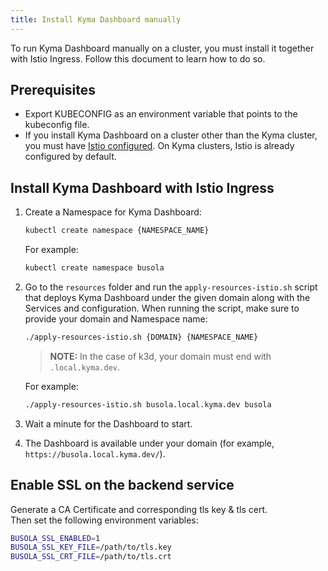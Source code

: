 ```yaml
---
title: Install Kyma Dashboard manually
---
```


To run Kyma Dashboard manually on a cluster, you must install it together with Istio Ingress. Follow this document to learn how to do so.

## Prerequisites

- Export KUBECONFIG as an environment variable that points to the kubeconfig file.
- If you install Kyma Dashboard on a cluster other than the Kyma cluster, you must have [Istio configured](https://istio.io/latest/docs/setup/getting-started/). On Kyma clusters, Istio is already configured by default.

## Install Kyma Dashboard with Istio Ingress

1. Create a Namespace for Kyma Dashboard:
   ```bash
   kubectl create namespace {NAMESPACE_NAME}
   ```
   For example:
   ```bash
   kubectl create namespace busola
   ```
2. Go to the `resources` folder and run the `apply-resources-istio.sh` script that deploys Kyma Dashboard under the given domain along with the Services and configuration. When running the script, make sure to provide your domain and Namespace name:

   ```bash
   ./apply-resources-istio.sh {DOMAIN} {NAMESPACE_NAME}
   ```

   > **NOTE:** In the case of k3d, your domain must end with `.local.kyma.dev`.

   For example:

   ```bash
   ./apply-resources-istio.sh busola.local.kyma.dev busola
   ```

3. Wait a minute for the Dashboard to start.
4. The Dashboard is available under your domain (for example, `https://busola.local.kyma.dev/`).

## Enable SSL on the backend service

Generate a CA Certificate and corresponding tls key & tls cert.  
Then set the following environment variables:

```bash
BUSOLA_SSL_ENABLED=1
BUSOLA_SSL_KEY_FILE=/path/to/tls.key
BUSOLA_SSL_CRT_FILE=/path/to/tls.crt
```

